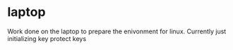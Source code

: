 # laptop
Work done on the laptop to prepare the enivonment for linux.  Currently just initializing key protect keys
